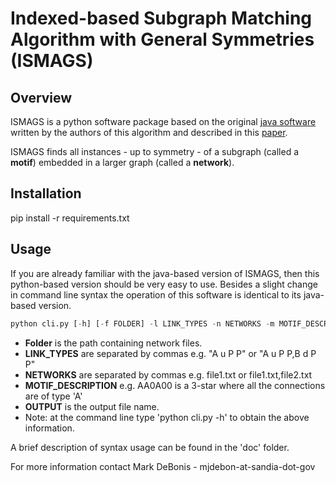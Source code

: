 # Indexed-based Subgraph Matching Algorithm with General Symmetries (ISMAGS)

## Overview

ISMAGS is a python software package based on the original [java software](https://github.com/biointec/ismags) written by the authors of this algorithm and described in this [paper](https://journals.plos.org/plosone/article?id=10.1371/journal.pone.0097896).

ISMAGS finds all instances - up to symmetry - of a subgraph (called a **motif**) embedded in a larger graph (called a **network**).

## Installation

pip install -r requirements.txt

## Usage

If you are already familiar with the java-based version of ISMAGS, then this python-based version should be very easy to use. Besides a slight change in command line syntax the operation of this software is identical to its java-based version.

```python
python cli.py [-h] [-f FOLDER] -l LINK_TYPES -n NETWORKS -m MOTIF_DESCRIPTION -o OUTPUT
```

- **Folder** is the path containing network files.
- **LINK_TYPES** are separated by commas e.g. \"A u P P\" or \"A u P P,B d P P\"
- **NETWORKS** are separated by commas e.g. file1.txt or file1.txt,file2.txt
- **MOTIF_DESCRIPTION** e.g. AA0A00 is a 3-star where all the connections are of type 'A'
- **OUTPUT** is the output file name.
- Note: at the command line type 'python cli.py -h' to obtain the above information.

A brief description of syntax usage can be found in the 'doc' folder.

For more information contact Mark DeBonis - mjdebon-at-sandia-dot-gov